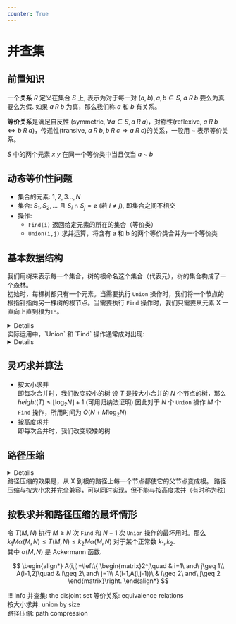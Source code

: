 ```yaml
---
counter: True  
---
```


# 并查集

## 前置知识

一个**关系** $R$ 定义在集合 $S$ 上, 表示为对于每一对 $(a,b),a,b\in S$, $a\;R\;b$ 要么为真要么为假. 如果 $a\;R\; b$ 为真，那么我们称 $a$ 和 $b$ 有关系。

**等价关系**是满足自反性 (symmetric, $\forall a\in S, a\;R\;a$)，对称性(reflexive, $a\;R\;b\Leftrightarrow b\;R\;a$)，传递性(transive, $a\;R\;b, b\;R\;c \Rightarrow a\;R\;c$)的关系，一般用 ~ 表示等价关系。

$S$ 中的两个元素 $x$ $y$ 在同一个等价类中当且仅当 $a$ ~ $b$

## 动态等价性问题

* 集合的元素: $1,2,3\ldots,N$
* 集合: $S_1,S_2,\ldots$ 且 $S_i\cap S_j=\varnothing$ (若 $i\neq j$), 即集合之间不相交
* 操作:
    * `Find(i)` 返回给定元素的所在的集合（等价类）
    * `Union(i,j)` 求并运算，将含有 a 和 b 的两个等价类合并为一个等价类  

## 基本数据结构

我们用树来表示每一个集合，树的根命名这个集合（代表元），树的集合构成了一个森林。  
初始时，每棵树都只有一个元素。当需要执行 `Union` 操作时，我们将一个节点的根指针指向另一棵树的根节点。当需要执行 `Find` 操作时，我们只需要从元素 X 一直向上直到根为止。
<details>
``` C
void SetUnion ( DisjSet S, SetType Rt1, SetType Rt2 )
{
    S [ Rt2 ] = Rt1 ;
}
SetType Find ( ElementType X, DisjSet S )
{
    for ( ; S[X] > 0; X = S[X] );
    return  X ;
}
```
</details>
实际运用中，`Union` 和 `Find` 操作通常成对出现:
<details>
``` C
/* Algorithm using union-find operations */
{  Initialize  Si = { i }  for  i = 1, ..., 12 ;
   for  ( k = 1; k <= 9; k++ )  {  /* for each pair  i  j */
      if  ( Find( i ) != Find( j ) )
          SetUnion( Find( i ), Find( j ) );
   }
}
```
</details>

## 灵巧求并算法

* 按大小求并  
即每次合并时，我们改变较小的树
设 $T$ 是按大小合并的 $N$ 个节点的树，那么 $height(T)\leq\lfloor \log_2N\rfloor +1$ (可用归纳法证明)
因此对于 $N$ 个 `Union` 操作 $M$ 个 `Find` 操作，所用时间为 $O(N+M\log_2N)$
* 按高度求并  
即每次合并时，我们改变较矮的树

## 路径压缩

<details>
``` C
SetType  Find ( ElementType  X, DisjSet  S )
{   ElementType  root,  trail,  lead;
    for ( root = X; S[ root ] > 0; root = S[ root ] )
        ;  /* find the root */
    for ( trail = X; trail != root; trail = lead ) {
       lead = S[ trail ] ;
       S[ trail ] = root ;
    }  /* collapsing */
    return  root ;
}
```
</details>
路径压缩的效果是，从 X 到根的路径上每一个节点都使它的父节点变成根。  
路径压缩与按大小求并完全兼容，可以同时实现，但不能与按高度求并（有时称为秩）

## 按秩求并和路径压缩的最坏情形

令 $T(M,N)$ 执行 $M\geq N$ 次 `Find` 和 $N-1$ 次 `Union` 操作的最坏用时。那么 $k_1M\alpha(M,N)\leq T(M,N)\leq k_2 M\alpha(M,N)$ 对于某个正常数 $k_1,k_2$.  
其中 $\alpha(M,N)$ 是 Ackermann 函数.  

$$
\begin{align*}
A(i,j)=\left\{ \begin{matrix}2^j\quad    & i=1\ and\ j\geq 1\\
A(i-1,2)\quad & i\geq 2\ and\ j=1\\
A(i-1,A(i,j-1))\ & i\geq 2\ and\ j\geq 2 \end{matrix}\right.
\end{align*}
$$

!!! Info
    并查集: the disjoint set
    等价关系: equivalence relations  
    按大小求并: union by size  
    路径压缩: path compression  
